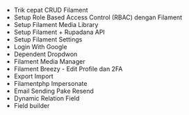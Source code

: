 - Trik cepat CRUD Filament
- Setup Role Based Access Control (RBAC) dengan Filament
- Setup Filament Media Library
- Setup Filament + Rupadana API 
- Setup Filament Settings
- Login With Google
- Dependent Dropdwon
- Filament Media Manager
- Filament Breezy - Edit Profile dan 2FA
- Export Import
- Filamentphp Impersonate
- Email Sending Pake Resend
- Dynamic Relation Field
- Field builder
